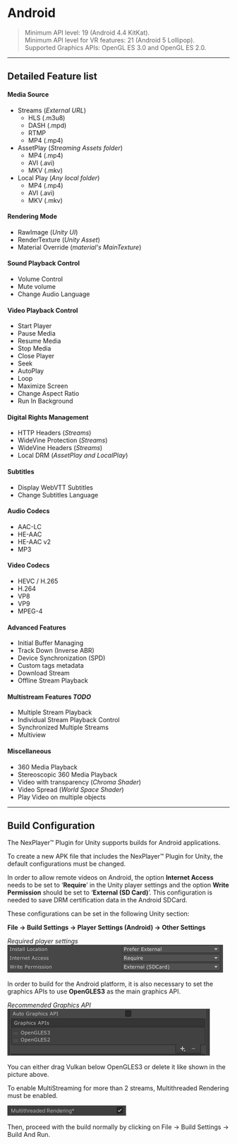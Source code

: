 # Android

> Minimum API level: 19 (Android 4.4 KitKat).  
Minimum API level for VR features: 21 (Android 5 Lollipop).  
Supported Graphics APIs: OpenGL ES  3.0 and OpenGL ES 2.0.  

---
## Detailed Feature list
#### Media Source
- Streams (*External URL*)
	- HLS (.m3u8)
	- DASH (.mpd)
	- RTMP
	- MP4 (.mp4)
- AssetPlay (*Streaming Assets folder*)
	- MP4 (.mp4)
	- AVI (.avi)
	- MKV (.mkv)
- Local Play (*Any local folder*)
	- MP4 (.mp4)
	- AVI (.avi)
	- MKV (.mkv)

#### Rendering Mode  
- RawImage (*Unity UI*)	
- RenderTexture (*Unity Asset*)
- Material Override (*material's MainTexture*)

#### Sound Playback Control
- Volume Control
- Mute volume
- Change Audio Language

#### Video Playback Control
- Start Player
- Pause Media
- Resume Media
- Stop Media
- Close Player
- Seek
- AutoPlay
- Loop
- Maximize Screen
- Change Aspect Ratio
- Run In Background

#### Digital Rights Management
- HTTP Headers (*Streams*)
- WideVine Protection (*Streams*)
- WideVine Headers (*Streams*)
- Local DRM (*AssetPlay and LocalPlay*)

#### Subtitles
- Display WebVTT Subtitles
- Change Subtitles Language

#### Audio Codecs
- AAC-LC
- HE-AAC
- HE-AAC v2
- MP3

#### Video Codecs
- HEVC / H.265
- H.264
- VP8
- VP9
- MPEG-4

#### Advanced Features
- Initial Buffer Managing
- Track Down (Inverse ABR)
- Device Synchronization (SPD)
- Custom tags metadata
- Download Stream
- Offline Stream Playback

#### Multistream Features ***TODO***
- Multiple Stream Playback
- Individual Stream Playback Control
- Synchronized Multiple Streams
- Multiview

#### Miscellaneous
- 360 Media Playback
- Stereoscopic 360 Media Playback
- Video with transparency (*Chroma Shader*)
- Video Spread (*World Space Shader*)
- Play Video on multiple objects

---
## Build Configuration

The NexPlayer™ Plugin for Unity supports builds for Android applications.

To create a new APK file that includes the NexPlayer™ Plugin for Unity, the default configurations must be changed.                                                        

In order to allow remote videos on Android, the option **Internet Access** needs to be set to ‘**Require**’ in the Unity player settings and the option **Write Permission** should be set to ‘**External (SD Card)**’. This configuration is needed to save DRM certification data in the Android SDCard.

These configurations can be set in the following Unity section:

**File → Build Settings → Player Settings (Android) → Other Settings**

*Required player settings*  
![](../assets/platforms/and0.png)

In order to build for the Android platform, it is also necessary to set the graphics APIs to use **OpenGLES3** as the main graphics API.

*Recommended Graphics API*  
![](../assets/platforms/and1.png)

You can either drag Vulkan below OpenGLES3 or delete it like shown in the picture above.

To enable MultiStreaming for more than 2 streams, Multithreaded Rendering must be enabled.

![](../assets/platforms/and2.png)

Then, proceed with the build normally by clicking on File → Build Settings → Build And Run. 